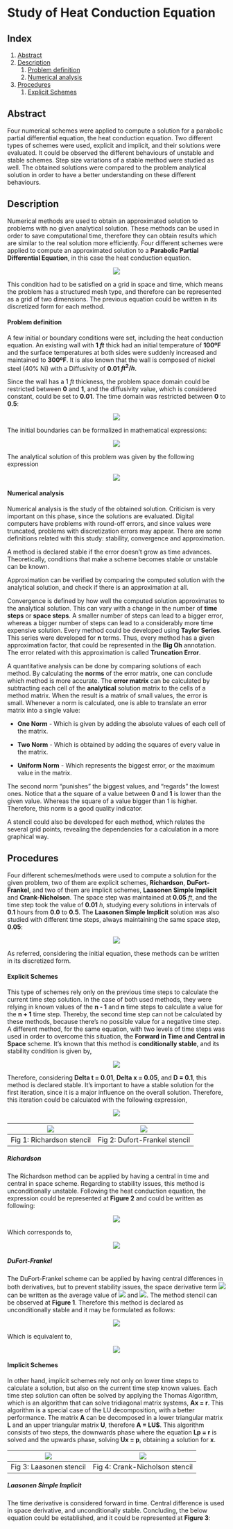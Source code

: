 # Study of Heat Conduction Equation

## Index

1. [Abstract](#abstract)
2. [Description](#description)
    1. [Problem definition](problem-definition)
    2. [Numerical analysis](numerical-analysis)
3. [Procedures](#procedures)
    1. [Explicit Schemes](explicit-schemes)

## Abstract 

Four numerical schemes were applied to compute a solution for a
parabolic partial differential equation, the heat conduction equation.
Two different types of schemes were used, explicit and implicit, and
their solutions were evaluated. It could be observed the different
behaviours of unstable and stable schemes. Step size variations of a
stable method were studied as well. The obtained solutions were compared
to the problem analytical solution in order to have a better
understanding on these different behaviours.

## Description

Numerical methods are used to obtain an approximated solution to
problems with no given analytical solution. These methods can be used in
order to save computational time, therefore they can obtain results
which are similar to the real solution more efficiently. Four different
schemes were applied to compute an approximated solution to a
**Parabolic Partial Differential Equation**, in this case the heat
conduction equation.

<p align="center"><img src ="./readme/0.png" /><p align="center">

This condition had to be satisfied on a grid in space and time, which
means the problem has a structured mesh type, and therefore can be
represented as a grid of two dimensions. The previous equation could be
written in its discretized form for each method.

#### Problem definition

A few initial or boundary conditions were set, including the heat
conduction equation. An existing wall with **1 *ft*** thick had an
initial temperature of **100ºF** and the surface temperatures at both
sides were suddenly increased and maintained to **300ºF**. It is also
known that the wall is composed of nickel steel (40% Ni) with a
Diffusivity of **0.01 $ft ^2/h$**.

Since the wall has a 1 *ft* thickness, the problem space domain could be
restricted between **0** and **1**, and the diffusivity value, which is
considered constant, could be set to **0.01**. The time domain was
restricted between **0** to **0.5**:

<p align="center"><img src ="./readme/1.png" /><p align="center">
    
The initial boundaries can be formalized in mathematical expressions:

<p align="center"><img src ="./readme/2.png" /><p align="center">

The analytical solution of this problem was given by the following
expression

<p align="center"><img src ="./readme/3.png" /><p align="center">
    
#### Numerical analysis

Numerical analysis is the study of the obtained solution. Criticism is
very important on this phase, since the solutions are evaluated. Digital
computers have problems with round-off errors, and since values were
truncated, problems with discretization errors may appear. There are
some definitions related with this study: stability, convergence and
approximation.

A method is declared stable if the error doesn’t grow as time advances.
Theoretically, conditions that make a scheme becomes stable or unstable
can be known.

Approximation can be verified by comparing the computed solution with
the analytical solution, and check if there is an approximation at all.

Convergence is defined by how well the computed solution approximates to
the analytical solution. This can vary with a change in the number of
**time steps** or **space steps**. A smaller number of steps can lead to
a bigger error, whereas a bigger number of steps can lead to a
considerably more time expensive solution. Every method could be
developed using **Taylor Series**. This series were developed
for **n** terms. Thus, every method has a given approximation factor,
that could be represented in the **Big Oh** annotation. The error
related with this approximation is called **Truncation Error**.

A quantitative analysis can be done by comparing solutions of each
method. By calculating the **norms** of the error matrix, one can
conclude which method is more accurate. The **error matrix** can be
calculated by subtracting each cell of the **analytical** solution
matrix to the cells of a method matrix. When the result is a matrix of
small values, the error is small. Whenever a norm is calculated, one is
able to translate an error matrix into a single value:

-   **One Norm** - Which is given by adding the absolute values of each
    cell of the matrix.

-   **Two Norm** - Which is obtained by adding the squares of every
    value in the matrix.

-   **Uniform Norm** - Which represents the biggest error, or the
    maximum value in the matrix.

The second norm “punishes” the biggest values, and “regards” the lowest
ones. Notice that a the square of a value between **0** and **1** is lower
than the given value. Whereas the square of a value bigger than 1 is
higher. Therefore, this norm is a good quality indicator.

A stencil could also be developed for each method, which relates the
several grid points, revealing the dependencies for a calculation in a
more graphical way.

## Procedures

Four different schemes/methods were used to compute a solution for the
given problem, two of them are explicit schemes, **Richardson**,
**DuFort-Frankel**, and two of them are implicit schemes, **Laasonen
Simple Implicit** and **Crank-Nicholson**. The space step was maintained
at **0.05** *ft*, and the time step took the value of **0.01** *h*,
studying every solutions in intervals of **0.1** hours from **0.0** to
**0.5**. The **Laasonen Simple Implicit** solution was also studied with
different time steps, always maintaining the same space step, **0.05**:

<p align="center"><img src ="./readme/4.png" /><p align="center">

As referred, considering the initial equation, these methods can be
written in its discretized form.

#### Explicit Schemes

This type of schemes rely only on the previous time steps to calculate
the current time step solution. In the case of both used methods, they
were relying in known values of the **n - 1** and **n** time steps to
calculate a value for the **n + 1** time step. Thereby, the second time
step can not be calculated by these methods, because there’s no possible
value for a negative time step. A different method, for the same
equation, with two levels of time steps was used in order to overcome
this situation, the **Forward in Time and Central in Space** scheme.
It’s known that this method is **conditionally stable**, and its
stability condition is given by,

<p align="center"><img src ="./readme/5.png" /><p align="center">
    
Therefore, considering **Delta t = 0.01**, **Delta x = 0.05**, and
**D = 0.1**, this method is declared stable. It’s important to have a
stable solution for the first iteration, since it is a major influence
on the overall solution. Therefore, this iteration could
be calculated with the following expression,

<p align="center"><img src ="./readme/6.png" /><p align="center">

![](./reports/richardson.png)  |  ![](./reports/dufort-frankel.png)
:-------------------------:|:-------------------------:
Fig 1: Richardson stencil  |  Fig 2: Dufort-Frankel stencil

##### Richardson

The Richardson method can be applied by having a central in time and
central in space scheme. Regarding to stability issues, this method is
unconditionally unstable. Following the heat conduction equation, the
expression could be represented at **Figure 2** and could be written as
following:

<p align="center"><img src ="./readme/7.png" /><p align="center">
    
Which corresponds to,

<p align="center"><img src ="./readme/8.png" /><p align="center">
    

##### DuFort-Frankel

The DuFort-Frankel scheme can be applied by having central differences
in both derivatives, but to prevent stability issues, the space
derivative term <img src ="./readme/fni.png" /> can be written as the average value of
<img src ="./readme/fn+1i.png" /> and <img src ="./readme/fn-1i.png" />. The method stencil can be observed
at **Figure 1**. Therefore this method is
declared as unconditionally stable and it may be formulated as follows:

<p align="center"><img src ="./readme/9.png" /><p align="center">
    
Which is equivalent to,

<p align="center"><img src ="./readme/10.png" /><p align="center">
    
#### Implicit Schemes

In other hand, implicit schemes rely not only on lower time steps to
calculate a solution, but also on the current time step known values.
Each time step solution can often be solved by applying the Thomas
Algorithm, which is an algorithm that can solve tridiagonal matrix
systems, **Ax = r**. This algorithm is a special case of the LU
decomposition, with a better performance. The matrix  **A** can be
decomposed in a lower triangular matrix **L** and an upper triangular
matrix **U**, therefore **A = LU$**. This algorithm consists of two
steps, the downwards phase where the equation **Lp = r** is solved and the
upwards phase, solving **Ux = p**, obtaining a solution for **x**.


![](./reports/laasonen.png)  |  ![](./reports/crank-nicholson.png)
:-------------------------:|:-------------------------:
Fig 3: Laasonen stencil  |  Fig 4: Crank-Nicholson stencil

##### Laasonen Simple Implicit

The time derivative is considered forward in time. Central difference is
used in space derivative, and unconditionally stable. Concluding, the
below equation could be established, and it could be represented at
**Figure 3**:

